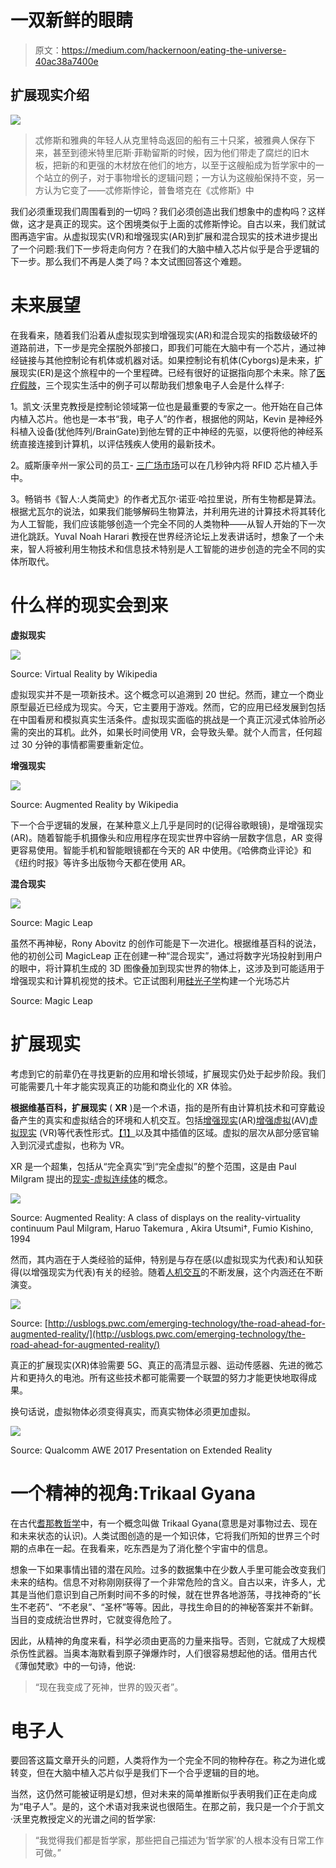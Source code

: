 # 一双新鲜的眼睛

> 原文：<https://medium.com/hackernoon/eating-the-universe-40ac38a7400e>

## 扩展现实介绍

![](img/f0ff3a9ed444e2e6621e20dc0597c180.png)

> 忒修斯和雅典的年轻人从克里特岛返回的船有三十只桨，被雅典人保存下来，甚至到德米特里厄斯·菲勒留斯的时候，因为他们带走了腐烂的旧木板，把新的和更强的木材放在他们的地方，以至于这艘船成为哲学家中的一个站立的例子，对于事物增长的逻辑问题；一方认为这艘船保持不变，另一方认为它变了——忒修斯悖论，普鲁塔克在《忒修斯》中

我们必须重现我们周围看到的一切吗？我们必须创造出我们想象中的虚构吗？这样做，这才是真正的现实。这个困境类似于上面的忒修斯悖论。自古以来，我们就试图再造宇宙。从虚拟现实(VR)和增强现实(AR)到扩展和混合现实的技术进步提出了一个问题:我们下一步将走向何方？在我们的大脑中植入芯片似乎是合乎逻辑的下一步。那么我们不再是人类了吗？本文试图回答这个难题。

# 未来展望

在我看来，随着我们沿着从虚拟现实到增强现实(AR)和混合现实的指数级破坏的道路前进，下一步是完全摆脱外部接口，即我们可能在大脑中有一个芯片，通过神经链接与其他控制论有机体或机器对话。如果控制论有机体(Cyborgs)是未来，扩展现实(ER)是这个旅程中的一个里程碑。已经有很好的证据指向那个未来。除了[医疗假肢](https://en.wikipedia.org/wiki/Prosthesis)，三个现实生活中的例子可以帮助我们想象电子人会是什么样子:

1。凯文·沃里克教授是控制论领域第一位也是最重要的专家之一。他开始在自己体内植入芯片。他也是一本书“我，电子人”的作者，根据他的网站，Kevin 是神经外科植入设备(犹他阵列/BrainGate)到他左臂的正中神经的先驱，以便将他的神经系统直接连接到计算机，以评估残疾人使用的最新技术。

2。威斯康辛州一家公司的员工- [三广场市场](http://www.32market.com/public/#about)可以在几秒钟内将 RFID 芯片植入手中。

3。畅销书《智人:人类简史》的作者尤瓦尔·诺亚·哈拉里说，所有生物都是算法。根据尤瓦尔的说法，如果我们能够解码生物算法，并利用先进的计算技术将其转化为人工智能，我们应该能够创造一个完全不同的人类物种——从智人开始的下一次进化跳跃。Yuval Noah Harari 教授在世界经济论坛上发表讲话时，想象了一个未来，智人将被利用生物技术和信息技术特别是人工智能的进步创造的完全不同的实体所取代。

# 什么样的现实会到来

**虚拟现实**

![](img/b55da11e2b094856fe87372e77be2c63.png)

Source: Virtual Reality by Wikipedia

虚拟现实并不是一项新技术。这个概念可以追溯到 20 世纪。然而，建立一个商业原型最近已经成为现实。今天，它主要用于游戏。然而，它的应用已经发展到包括在中国看房和模拟真实生活条件。虚拟现实面临的挑战是一个真正沉浸式体验所必需的突出的耳机。此外，如果长时间使用 VR，会导致头晕。就个人而言，任何超过 30 分钟的事情都需要重新定位。

**增强现实**

![](img/69bf7cf40c7d28b4cfb6eb3fde3404c0.png)

Source: Augmented Reality by Wikipedia

下一个合乎逻辑的发展，在某种意义上几乎是同时的(记得谷歌眼镜)，是增强现实(AR)。随着智能手机摄像头和应用程序在现实世界中容纳一层数字信息，AR 变得更容易使用。智能手机和智能眼镜都在今天的 AR 中使用。《哈佛商业评论》和《纽约时报》等许多出版物今天都在使用 AR。

**混合现实**

![](img/c41372d3e45a45d3acf77047693f6aa5.png)

Source: Magic Leap

虽然不再神秘，Rony Abovitz 的创作可能是下一次进化。根据维基百科的说法，他的初创公司 MagicLeap 正在创建一种“混合现实”，通过将数字光场投射到用户的眼中，将计算机生成的 3D 图像叠加到现实世界的物体上，这涉及到可能适用于增强现实和计算机视觉的技术。它正试图利用[硅光子学](https://en.wikipedia.org/wiki/Silicon_photonics)构建一个光场芯片

Source: Magic Leap

# 扩展现实

考虑到它的前辈仍在寻找更新的应用和增长领域，扩展现实仍处于起步阶段。我们可能需要几十年才能实现真正的功能和商业化的 XR 体验。

**根据维基百科，扩展现实** ( **XR** )是一个术语，指的是所有由计算机技术和可穿戴设备产生的真实和虚拟结合的环境和人机交互。包括[增强现实](https://en.wikipedia.org/wiki/Augmented_reality)(AR)[增强虚拟](https://en.wikipedia.org/wiki/Augmented_virtuality)(AV)[虚拟现实](https://en.wikipedia.org/wiki/Virtual_reality) (VR)等代表性形式。[【1】](https://en.wikipedia.org/wiki/Extended_reality#cite_note-1)以及其中插值的区域。虚拟的层次从部分感官输入到沉浸式虚拟，也称为 VR。

XR 是一个超集，包括从“完全真实”到“完全虚拟”的整个范围，这是由 Paul Milgram 提出的[现实-虚拟连续体](https://en.wikipedia.org/wiki/Reality%E2%80%93virtuality_continuum)的概念。

![](img/6d717d7fd1d371b95594b20115050273.png)

Source: Augmented Reality: A class of displays on the reality-virtuality continuum Paul Milgram, Haruo Takemura , Akira Utsumi†, Fumio Kishino, 1994

然而，其内涵在于人类经验的延伸，特别是与存在感(以虚拟现实为代表)和认知获得(以增强现实为代表)有关的经验。随着[人机交互](https://en.wikipedia.org/wiki/Human%E2%80%93computer_interaction)的不断发展，这个内涵还在不断演变。

![](img/9f5306d9f430653420e81aeedc300ef8.png)

Source: [http://usblogs.pwc.com/emerging-technology/the-road-ahead-for-augmented-reality/](http://usblogs.pwc.com/emerging-technology/the-road-ahead-for-augmented-reality/)

真正的扩展现实(XR)体验需要 5G、真正的高清显示器、运动传感器、先进的微芯片和更持久的电池。所有这些技术都可能需要一个联盟的努力才能更快地取得成果。

换句话说，虚拟物体必须变得真实，而真实物体必须更加虚拟。

![](img/c7523568091d7ef5fdd19fe6c9be28ca.png)

Source: Qualcomm AWE 2017 Presentation on Extended Reality

# 一个精神的视角:Trikaal Gyana

在古代[耆那教哲学](https://en.wikipedia.org/wiki/Jainism)中，有一个概念叫做 Trikaal Gyana(意思是对事物过去、现在和未来状态的认识)。人类试图创造的是一个知识体，它将我们所知的世界三个时期的点串在一起。在我看来，吃东西是为了消化整个宇宙中的信息。

想象一下如果事情出错的潜在风险。过多的数据集中在少数人手里可能会改变我们未来的结构。信息不对称刚刚获得了一个非常危险的含义。自古以来，许多人，尤其是当他们意识到自己所剩时间不多的时候，就在世界各地游荡，寻找神奇的“长生不老药”、“不老泉”、“圣杯”等等。因此，寻找生命目的的神秘答案并不新鲜。当目的变成统治世界时，它就变得危险了。

因此，从精神的角度来看，科学必须由更高的力量来指导。否则，它就成了大规模杀伤性武器。当奥本海默看到原子弹爆炸时，人们很容易想起他的话。借用古代《薄伽梵歌》中的一句诗，他说:

> “现在我变成了死神，世界的毁灭者”。

# 电子人

要回答这篇文章开头的问题，人类将作为一个完全不同的物种存在。称之为进化或转变，但在大脑中植入芯片似乎是我们下一个合乎逻辑的目的地。

当然，这仍然可能被证明是幻想，但对未来的简单推断似乎表明我们正在走向成为“电子人”。是的，这个术语对我来说也很陌生。在那之前，我只是一个介于凯文·沃里克教授定义的光谱之间的哲学家:

> “我觉得我们都是哲学家，那些把自己描述为‘哲学家’的人根本没有日常工作可做。”